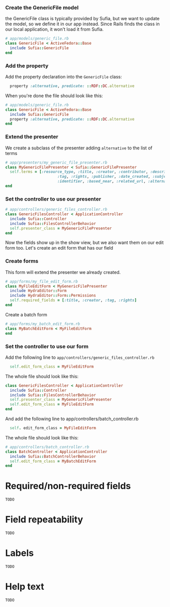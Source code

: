 ### Create the GenericFile model
the GenericFile class is typically provided by Sufia, but we want to update the model, so we define it in our app instead. Since Rails finds the class in our local application, it won't load it from Sufia.
```ruby
# app/models/generic_file.rb
class GenericFile < ActiveFedora::Base
  include Sufia::GenericFile
end
```

### Add the property
Add the property declaration into the `GenericFile` class:
```ruby
  property :alternative, predicate: ::RDF::DC.alternative
```

When you're done the file should look like this:
```ruby
# app/models/generic_file.rb
class GenericFile < ActiveFedora::Base
  include Sufia::GenericFile
  property :alternative, predicate: ::RDF::DC.alternative
end
```


### Extend the presenter
We create a subclass of the presenter adding `alternative` to the list of terms
```ruby
# app/presenters/my_generic_file_presenter.rb
class MyGenericFilePresenter < Sufia::GenericFilePresenter
  self.terms = [:resource_type, :title, :creator, :contributor, :description,
                       :tag, :rights, :publisher, :date_created, :subject, :language,
                       :identifier, :based_near, :related_url, :alternative]
end
```

### Set the controller to use our presenter
```ruby
# app/controllers/generic_files_controller.rb
class GenericFilesController < ApplicationController
  include Sufia::Controller
  include Sufia::FilesControllerBehavior
  self.presenter_class = MyGenericFilePresenter
end
```

Now the fields show up in the show view, but we also want them on our edit form too. Let's create an edit form that has our field

### Create forms
This form will extend the presenter we already created.

```ruby
# app/forms/my_file_edit_form.rb
class MyFileEditForm < MyGenericFilePresenter
  include HydraEditor::Form
  include HydraEditor::Form::Permissions
  self.required_fields = [:title, :creator, :tag, :rights]
end
```

Create a batch form
```ruby
# app/forms/my_batch_edit_form.rb
class MyBatchEditForm < MyFileEditForm
end
```

### Set the controller to use our form
Add the following line to `app/controllers/generic_files_controller.rb`
```ruby
  self.edit_form_class = MyFileEditForm
```

The whole file should look like this:
```ruby
class GenericFilesController < ApplicationController
  include Sufia::Controller
  include Sufia::FilesControllerBehavior
  self.presenter_class = MyGenericFilePresenter
  self.edit_form_class = MyFileEditForm
end
```

And add the following line to app/controllers/batch_controller.rb
```ruby
  self. edit_form_class = MyFileEditForm
```

The whole file should look like this:
```ruby
# app/controllers/batch_controller.rb
class BatchController < ApplicationController
  include Sufia::BatchControllerBehavior
  self.edit_form_class = MyBatchEditForm
end
```

# Required/non-required fields

`TODO`

# Field repeatability

`TODO`

# Labels

`TODO`

# Help text

`TODO`